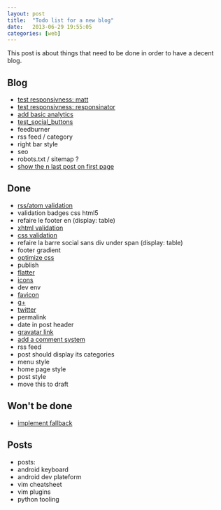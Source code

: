 ```yaml
---
layout: post
title:  "Todo list for a new blog"
date:   2013-06-29 19:55:05
categories: [web]
---
```

This post is about things that need to be done in order to have a decent blog.

## Blog
* [test responsivness: matt](http://mattkersley.com/responsive/)
* [test responsivness: responsinator](http://www.responsinator.com/?url=http%3A%2F%2Fgustavepate.github.io%2F)
* [add basic analytics](http://www.google.com/analytics/)
* [test_social_buttons](http://yourlittlehands.com/)
* feedburner
* rss feed / category
* right bar style
* seo
* robots.txt / sitemap ?
* [show the n last post on first page](/ressources/liquid.txt)


## Done
* [rss/atom validation](http://validator.w3.org/feed/check.cgi?url=http%3A%2F%2Fgustavepate.github.io%2Fatom.xml)
* validation badges css html5
* refaire le footer en (display: table)
* [xhtml validation](http://validator.w3.org/check?uri=http%3A%2F%2Fgustavepate.github.io)
* [css validation](http://jigsaw.w3.org/css-validator/validator?uri=http%3A%2F%2Fgustavepate.github.io)
* refaire la barre social sans div under span (display: table)
* footer gradient
* [optimize css](https://github.com/geuis/helium-css)
* publish
* [flatter](http://developers.flattr.net/button/)
* [icons](http://zurb.com/playground/social-webicons)
* dev env
* [favicon](http://www.favicon.cc/)
* [g+](https://developers.google.com/+/web/+1button/)
* [twitter](https://dev.twitter.com/docs/tweet-button)
* permalink
* date in post header
* [gravatar link](http://fr.gravatar.com/)
* [add a comment system](http://disqus.com/)
* rss feed
* post should display its categories
* menu style
* home page style
* post style
* move this to draft

## Won't be done
* [implement fallback](http://modernizr.com/)

## Posts
* posts:
* android keyboard
* android dev plateform
* vim cheatsheet
* vim plugins
* python tooling
